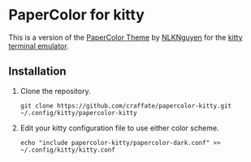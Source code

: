# PaperColor for kitty
This is a version of the [PaperColor Theme](https://github.com/NLKNguyen/papercolor-theme) by [NLKNguyen](https://github.com/NLKNguyen) for the [kitty terminal emulator](https://sw.kovidgoyal.net/kitty/).

## Installation
1. Clone the repository.

    ```shell
    git clone https://github.com/craffate/papercolor-kitty.git ~/.config/kitty/papercolor-kitty
    ```

2. Edit your kitty configuration file to use either color scheme.

    ```shell
    echo "include papercolor-kitty/papercolor-dark.conf" >> ~/.config/kitty/kitty.conf
    ```
